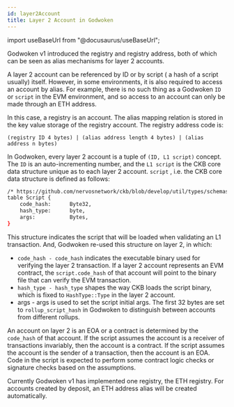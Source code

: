 ```yaml
---
id: layer2Account
title: Layer 2 Account in Godwoken
---
```


import useBaseUrl from "@docusaurus/useBaseUrl";

Godwoken v1 introduced the registry and registry address, both of which can be seen as alias mechanisms for layer 2 accounts. 

A layer 2 account can be referenced by ID or by script ( a hash of a script usually) itself. However, in some environments, it is also required to access an account by alias. For example, there is no such thing as a Godwoken `ID` or `script` in the EVM environment, and so access to an account can only be made through an ETH address.

In this case, a registry is an account. The alias mapping relation is stored in the key value storage of the registry account. The registry address code is:

```
(registry ID 4 bytes) | (alias address length 4 bytes) | (alias address n bytes)

```

In Godwoken, every layer 2 account is a tuple of ``(ID, L1 script)`` concept. The ``ID``  is an auto-incrementing number, and the ``L1 script`` is the CKB core data structure unique as to each layer 2 account. `script` , i.e. the CKB core data structure is defined as follows:

```bash
/* https://github.com/nervosnetwork/ckb/blob/develop/util/types/schemas/blockchain.mol */
table Script {
    code_hash:      Byte32,
    hash_type:      byte,
    args:           Bytes,
}

```

This structure indicates the script that will be loaded when validating an L1 transaction. And, Godwoken re-used this structure on layer 2, in which:

- `code_hash - code_hash` indicates the executable binary used for verifying the layer 2 transaction. If a layer 2 account represents an EVM contract,  the `script.code_hash` of that account will point to the binary file that can verify the EVM transaction.
- `hash_type - hash_type` shapes the way CKB loads the script binary, which is fixed to `HashType::Type` in the layer 2 account.
- args - args is used to set the script initial args. The first 32 bytes are set to `rollup_script_hash` in Godwoken to distinguish between accounts from different rollups.

An account on layer 2 is an EOA or a contract is determined by the `code_hash` of that account. If the script assumes the account is a receiver of transactions invariably, then the account is a contract. If the script assumes the account is the sender of a transaction, then the account is an EOA. Code in the script is expected to perform some contract logic checks or signature checks based on the assumptions.

Currently Godwoken v1 has implemented one registry, the ETH registry. For accounts created by deposit, an ETH address alias will be created automatically.